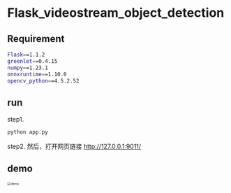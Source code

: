 # Flask_videostream_object_detection

## Requirement

```bash
Flask==1.1.2
greenlet==0.4.15
numpy==1.23.1
onnxruntime==1.10.0
opencv_python==4.5.2.52
```

## run

step1. 
```bash
python app.py
```
step2.
然后，打开网页链接 http://127.0.0.1:9011/



## demo

<img src=".\imgs\demo.png" alt="demo" style="zoom:50%;" />




